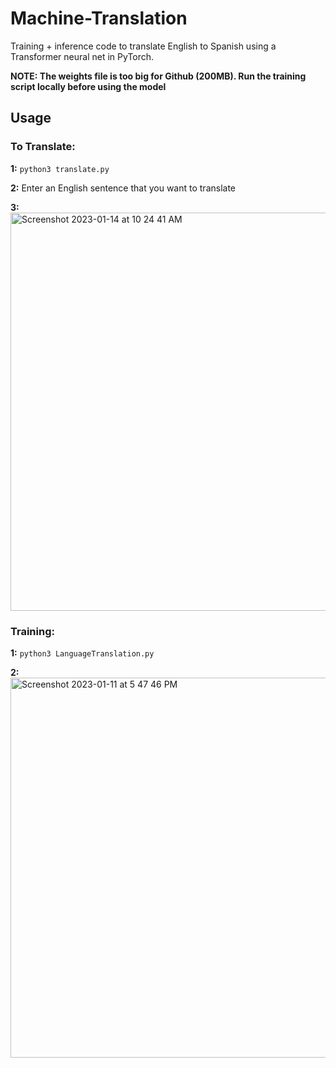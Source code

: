 # Machine-Translation
Training + inference code to translate English to Spanish using a Transformer neural net in PyTorch. 

**NOTE: The weights file is too big for Github (200MB). Run the training script locally before using the model**

## Usage

### To Translate:

**1:** `python3 translate.py`

**2:** Enter an English sentence that you want to translate

**3:** <img width="637" alt="Screenshot 2023-01-14 at 10 24 41 AM" src="https://user-images.githubusercontent.com/20956909/212489751-dcc57fa4-a091-45d8-8494-2e0a7d3a7508.png">

### Training:
**1:** `python3 LanguageTranslation.py`

**2:** <img width="608" alt="Screenshot 2023-01-11 at 5 47 46 PM" src="https://user-images.githubusercontent.com/20956909/212489811-7b437303-c9f8-4a6a-986a-56661559c04c.png">
